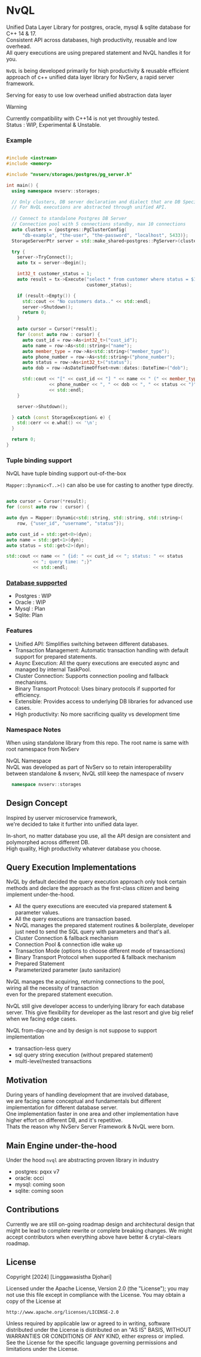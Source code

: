 # NvQL
Unified Data Layer Library for postgres, oracle, mysql &amp; sqlite database for C++ 14 &amp; 17.<br/>
Consistent API across databases, high productivity, reusable and low overhead.<br/>
All query executions are using prepared statement and NvQL handles it for you.

```NvQL``` is being developed primarily for hiqh productivity & reusable  efficient approach of c++ unified data layer library for NvServ, a rapid server framework.

Serving for easy to use low overhead unified abstraction data layer

> [!WARNING]
> Currently compatibility with C++14 is not yet throughly tested.<br/>
> Status : WIP, Experimental & Unstable.
>

### Example

```cxx

#include <iostream>
#include <memory>

#include "nvserv/storages/postgres/pg_server.h"

int main() {
  using namespace nvserv::storages;

  // Only clusters, DB server declaration and dialect that are DB Specific
  // For NvQL executions are abstracted through unified API.
   
  // Connect to standalone Postgres DB Server
  // Connection pool with 5 connections standby, max 10 connections
  auto clusters = {postgres::PgClusterConfig(
      "db-example", "the-user", "the-password", "localhost", 5433)};
  StorageServerPtr server = std::make_shared<postgres::PgServer>(clusters, 5, 10);

  try {
    server->TryConnect();
    auto tx = server->Begin();

    int32_t customer_status = 1;
    auto result = tx->Execute("select * from customer where status = $1",
                              customer_status);

    if (result->Empty()) {
      std::cout << "No customers data.." << std::endl;
      server->Shutdown();
      return 0;
    }

    auto cursor = Cursor(*result);
    for (const auto row : cursor) {
      auto cust_id = row->As<int32_t>("cust_id");
      auto name = row->As<std::string>("name");
      auto member_type = row->As<std::string>("member_type");
      auto phone_number = row->As<std::string>("phone_number");
      auto status = row->As<int32_t>("status");
      auto dob = row->AsDateTimeOffset<nvm::dates::DateTime>("dob");

      std::cout << "[" << cust_id << "] " << name << " (" << member_type << ":"
                << phone_number << ", " << dob << ", " << status << ")"
                << std::endl;
    }

    server->Shutdown();

  } catch (const StorageException& e) {
    std::cerr << e.what() << '\n';
  }

  return 0;
}

```

### Tuple binding support

NvQL have tuple binding support out-of-the-box

```Mapper::Dynamic<T..>()``` can also be use for casting to another type directly.

```cxx

auto cursor = Cursor(*result);
for (const auto row : cursor) {

auto dyn = Mapper::Dynamic<std::string, std::string, std::string>(
    row, {"user_id", "username", "status"});

auto cust_id = std::get<0>(dyn);  
auto name = std::get<1>(dyn);     
auto status = std::get<2>(dyn);  

std::cout << name << " {id: " << cust_id << "; status: " << status
          << "; query time: ";}"
          << std::endl;

```

### <u>Database supported</u>
- Postgres : WIP
- Oracle : WIP
- Mysql : Plan
- Sqlite: Plan

### Features

- Unified API: Simplifies switching between different databases.
- Transaction Management: Automatic transaction handling with default support for prepared statements.
- Async Execution: All the query executions are executed async and managed by internal TaskPool.
- Cluster Connection: Supports connection pooling and fallback mechanisms.
- Binary Transport Protocol: Uses binary protocols if supported for efficiency.
- Extensible: Provides access to underlying DB libraries for advanced use cases.
- High productivity: No more sacrificing quality vs development time

### Namespace Notes
When using standalone library from this repo.
The root name is same with root namespace from NvServ

NvQL Namespace<br/>
NvQL was developed as part of NvServ so to retain interoperability<br/> 
between standalone & nvserv, NvQL still keep the namespace of nvserv

```cpp
  namespace nvserv::storages
```

## Design Concept

Inspired by userver microservice framework,<br/>
we're decided to take it further into unified data layer.<br/>

In-short, no matter database you use, all the API design are consistent and polymorphed across different DB.<br/>
High quality, High productivity whatever database you choose.

## Query Execution Implementations

NvQL by default decided the query execution approach only took certain methods and declare the approach as the first-class citizen and being implement under-the-hood.
- All the query executions are executed via prepared statement & parameter values.
- All the query executions are transaction based.
- NvQL manages the prepared statement routines & boilerplate, developer just need to send the SQL query with parameters and that's all.
- Cluster Connection & fallback mechanism
- Connection Pool & connection idle wake up
- Transaction Mode (options to choose different mode of transactions)
- Binary Transport Protocol when supported & fallback mechanism
- Prepared Statement
- Parameterized parameter (auto sanitazion)
  
NvQL manages the acquiring, returning connections to the pool, <br/>
wiring all the necessity of transaction <br/>
even for the prepared statement execution.

NvQL still give developer access to underlying library for each database server.
This give flexibility for developer  as the last resort and give big relief when we facing edge cases.

NvQL from-day-one and by design is not suppose to support implementation
- transaction-less query
- sql query string execution (without prepared statement)
- multi-level/nested transactions


## Motivation
During years of handling development that are involved database, <br/>
we are facing same conceptual and fundamentals but different implementation for different database server.<br/>
One implementation faster in one area and other implementation have higher effort on different DB, and it's repetitive.<br/>
Thats the reason why NvServ Server Framework & NvQL were born.

## Main Engine under-the-hood

Under the hood ```nvql``` are abstracting proven library in industry
- postgres: pqxx v7
- oracle: occi
- mysql: coming soon
- sqlite: coming soon 

## Contributions

Currently we are still on-going roadmap design and architectural design that might be lead to complete rewrite or complete breaking changes.
We might accept contributors when everything above have better & crytal-clears roadmap.

## License

Copyright [2024] [Linggawasistha Djohari]

Licensed under the Apache License, Version 2.0 (the "License");
you may not use this file except in compliance with the License.
You may obtain a copy of the License at

    http://www.apache.org/licenses/LICENSE-2.0

Unless required by applicable law or agreed to in writing, software
distributed under the License is distributed on an "AS IS" BASIS,
WITHOUT WARRANTIES OR CONDITIONS OF ANY KIND, either express or implied.
See the License for the specific language governing permissions and
limitations under the License.
